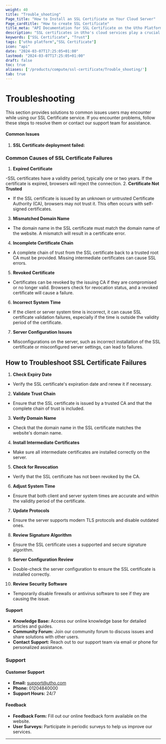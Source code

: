 ```yaml
---
weight: 40
title: "Trouble_shooting"
Page_title: "How to Install an SSL Certificate on Your Cloud Server"
Page_cardtitle: "How to create SSL Certificate"
title_meta: "API Documentation for SSL Certificate on the Utho Platform"
description: "SSL certificates in Utho's cloud services play a crucial role in securing data transmissions and establishing trust between clients and cloud applications. These certificates enable encrypted connections (HTTPS) to protect sensitive information and ensure data integrity across Utho's cloud infrastructure."
keywords: ["SSL Certificate", "Trust"]
tags: ["utho platform","SSL Certificate"]
icon: "api"
date: "2024-03-07T17:25:05+01:00"
lastmod: "2024-03-07T17:25:05+01:00"
draft: false
toc: true
aliases: ['/products/compute/ssl-certificate/Trouble_shooting/']
tab: true
--- 
```

# Troubleshooting
This section provides solutions to common issues users may encounter while using our SSL Certificate service. If you encounter problems, follow these steps to resolve them or contact our support team for assistance.
#### Common Issues
1. **SSL Certificate deployment failed:**
### Common Causes of SSL Certificate Failures
1. **Expired Certificate**

-SSL certificates have a validity period, typically one or two years. If the certificate is expired, browsers will reject the connection.
2. **Certificate Not Trusted**

- If the SSL certificate is issued by an unknown or untrusted Certificate Authority (CA), browsers may not trust it. This often occurs with self-signed certificates.
3. **Mismatched Domain Name**

- The domain name in the SSL certificate must match the domain name of the website. A mismatch will result in a certificate error.
4. **Incomplete Certificate Chain**

- A complete chain of trust from the SSL certificate back to a trusted root CA must be provided. Missing intermediate certificates can cause SSL errors.

5. **Revoked Certificate**
- Certificates can be revoked by the issuing CA if they are compromised or no longer valid. Browsers check for revocation status, and a revoked certificate will cause a failure.

6. **Incorrect System Time**
- If the client or server system time is incorrect, it can cause SSL certificate validation failures, especially if the time is outside the validity period of the certificate.

7. **Server Configuration Issues**
- Misconfigurations on the server, such as incorrect installation of the SSL certificate or misconfigured server settings, can lead to failures.

## How to Troubleshoot SSL Certificate Failures

1. **Check Expiry Date**
- Verify the SSL certificate's expiration date and renew it if necessary.

2. **Validate Trust Chain**
- Ensure that the SSL certificate is issued by a trusted CA and that the complete chain of trust is included.

3. **Verify Domain Name**
- Check that the domain name in the SSL certificate matches the website's domain name.

4. **Install Intermediate Certificates**
- Make sure all intermediate certificates are installed correctly on the server.

5. **Check for Revocation**
- Verify that the SSL certificate has not been revoked by the CA.

6. **Adjust System Time**
- Ensure that both client and server system times are accurate and within the validity period of the certificate.

7. **Update Protocols**
- Ensure the server supports modern TLS protocols and disable outdated ones.

8. **Review Signature Algorithm**
- Ensure the SSL certificate uses a supported and secure signature algorithm.

9. **Server Configuration Review**
- Double-check the server configuration to ensure the SSL certificate is installed correctly.

 10. **Review Security Software**
- Temporarily disable firewalls or antivirus software to see if they are causing the issue.


#### Support
- **Knowledge Base:** Access our online knowledge base for detailed articles and guides.
- **Community Forum:** Join our community forum to discuss issues and share solutions with other users.
- **Contact Support:** Reach out to our support team via email or phone for personalized assistance.

### Support
#### Customer Support
- **Email:** support@utho.com
- **Phone:**  01204840000
- **Support Hours:** 24/7  
#### Feedback
- **Feedback Form:** Fill out our online feedback form available on the website.
- **User Surveys:** Participate in periodic surveys to help us improve our services.


--- 